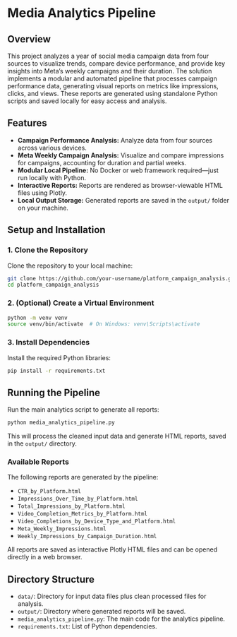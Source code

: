 # Media Analytics Pipeline

## Overview

This project analyzes a year of social media campaign data from four sources to visualize trends, compare device performance, and provide key insights into Meta’s weekly campaigns and their duration. The solution implements a modular and automated pipeline that processes campaign performance data, generating visual reports on metrics like impressions, clicks, and views. These reports are generated using standalone Python scripts and saved locally for easy access and analysis.

## Features

- **Campaign Performance Analysis:** Analyze data from four sources across various devices.
- **Meta Weekly Campaign Analysis:** Visualize and compare impressions for campaigns, accounting for duration and partial weeks.
- **Modular Local Pipeline:** No Docker or web framework required—just run locally with Python.
- **Interactive Reports:** Reports are rendered as browser-viewable HTML files using Plotly.
- **Local Output Storage:** Generated reports are saved in the `output/` folder on your machine.

## Setup and Installation

### 1. Clone the Repository

Clone the repository to your local machine:

```bash
git clone https://github.com/your-username/platform_campaign_analysis.git
cd platform_campaign_analysis
````

### 2. (Optional) Create a Virtual Environment

```bash
python -m venv venv
source venv/bin/activate  # On Windows: venv\Scripts\activate
```

### 3. Install Dependencies

Install the required Python libraries:

```bash
pip install -r requirements.txt
```

## Running the Pipeline

Run the main analytics script to generate all reports:

```bash
python media_analytics_pipeline.py
```

This will process the cleaned input data and generate HTML reports, saved in the `output/` directory.

### Available Reports

The following reports are generated by the pipeline:

* `CTR_by_Platform.html`
* `Impressions_Over_Time_by_Platform.html`
* `Total_Impressions_by_Platform.html`
* `Video_Completion_Metrics_by_Platform.html`
* `Video_Completions_by_Device_Type_and_Platform.html`
* `Meta_Weekly_Impressions.html`
* `Weekly_Impressions_by_Campaign_Duration.html`

All reports are saved as interactive Plotly HTML files and can be opened directly in a web browser.

## Directory Structure

* `data/`: Directory for input data files plus clean processed files for analysis.
* `output/`: Directory where generated reports will be saved.
* `media_analytics_pipeline.py`: The main code for the analytics pipeline.
* `requirements.txt`: List of Python dependencies.

